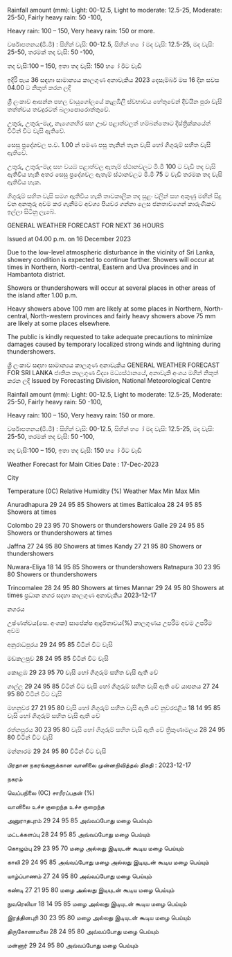Rainfall amount (mm): Light: 00-12.5, Light to moderate: 12.5-25, Moderate: 25-50, Fairly heavy rain: 50 -100,

Heavy rain: 100 – 150, Very heavy rain: 150 or more.

වර්ෂාපතනය(මි.මී) : සිහින් වැසි: 00-12.5, සිහින් හ ෝ මද වැසි: 12.5-25, මද වැසි: 25-50, තරමක් තද වැසි: 50 -100,

තද වැසි:100 – 150, ඉතා තද වැසි: 150 හ ෝ ඊට වැඩි

ඉදිරි පැය 36 සඳහා සාමාන්‍යය කාලගුණ අනාවැකිය 2023 දෙසැම්බර් මස 16 දින සවස 04.00 ට නිකුත් කරන ලදි

ශ්‍රී ලංකාව ආසන්න පහල වායුගෝලයේ කැළඹිලි ස්වභාවය හේතුවෙන් දිවයින පුරා වැසි තත්ත්වය තවදුරටත් බලාපොරොත්තුවේ.

උතුරු, උතුරු-මැද, නැගෙනහිර සහ ඌව පළාත්වලත් හම්බන්තොට දිස්ත්‍රික්කයේත් විටින් විට වැසි ඇතිවේ.

සෙසු ප්‍රදේශවල ප.ව. 1.00 න් පමණ පසු තැනින් තැන වැසි හෝ ගිගුරුම් සහිත වැසි ඇතිවේ.

උතුරු, උතුරු-මැද සහ වයඹ පළාත්වල ඇතැම් ස්ථානවලට මි.මී 100 ට වැඩි තද වැසි ඇතිවිය හැකි අතර සෙසු ප්‍රදේශවල ඇතැම් ස්ථානවලට මි.මී 75 ට වැඩි තරමක තද වැසි ඇතිවිය හැක.

ගිගුරුම් සහිත වැසි සමග ඇතිවිය හැකි තාවකාලික තද සුළං වලින් සහ අකුණු මඟින් සිදු වන අනතුරු අවම කර ගැනීමට අවශ්‍ය පියවර ගන්නා ලෙස ජනතාවගෙන් කාරුණිකව ඉල්ලා සිටිනු ලැබේ.

GENERAL WEATHER FORECAST FOR NEXT 36 HOURS

Issued at 04.00 p.m. on 16 December 2023

Due to the low-level atmospheric disturbance in the vicinity of Sri Lanka, showery condition is expected to continue further. Showers will occur at times in Northern, North-central, Eastern and Uva provinces and in Hambantota district.

Showers or thundershowers will occur at several places in other areas of the island after 1.00 p.m.

Heavy showers above 100 mm are likely at some places in Northern, North-central, North-western provinces and fairly heavy showers above 75 mm are likely at some places elsewhere.

The public is kindly requested to take adequate precautions to minimize damages caused by temporary localized strong winds and lightning during thundershowers.

ශ්‍රී ලංකාව සඳහා සාමාන්‍යය කාලගුණ අනාවැකිය GENERAL WEATHER FORECAST FOR SRI LANKA ජාතික කාලගුණ විද්‍යා මධ්‍යස්ථානයේ, අනාවැකි අංශය මගින් නිකුත් කරන ලදි Issued by Forecasting Division, National Meteorological Centre

Rainfall amount (mm): Light: 00-12.5, Light to moderate: 12.5-25, Moderate: 25-50, Fairly heavy rain: 50 -100,

Heavy rain: 100 – 150, Very heavy rain: 150 or more.

වර්ෂාපතනය(මි.මී) : සිහින් වැසි: 00-12.5, සිහින් හ ෝ මද වැසි: 12.5-25, මද වැසි: 25-50, තරමක් තද වැසි: 50 -100,

තද වැසි:100 – 150, ඉතා තද වැසි: 150 හ ෝ ඊට වැඩි

Weather Forecast for Main Cities Date : 17-Dec-2023

City

Temperature (0C) Relative Humidity (%) Weather Max Min Max Min

Anuradhapura 29 24 95 85 Showers at times Batticaloa 28 24 95 85 Showers at times

Colombo 29 23 95 70 Showers or thundershowers Galle 29 24 95 85 Showers or thundershowers at times

Jaffna 27 24 95 80 Showers at times Kandy 27 21 95 80 Showers or thundershowers

Nuwara-Eliya 18 14 95 85 Showers or thundershowers Ratnapura 30 23 95 80 Showers or thundershowers

Trincomalee 28 24 95 80 Showers at times Mannar 29 24 95 80 Showers at times ප්‍රධාන නගර සදහා කාලගුණ අනාවැකිය 2023-12-17

නගරය

උෂ්ණත්වය(සෙ. අංශක) සාපේක්ෂ ආර්ද්‍රතාවය(%) කාලගුණය උපරිම අවම උපරිම අවම

අනුරාධපුරය 29 24 95 85 විටින් විට වැසි

මඩකලපුව 28 24 95 85 විටින් විට වැසි

කොළඹ 29 23 95 70 වැසි හෝ ගිගුරුම් සහිත වැසි ඇති වේ

ගාල්ල 29 24 95 85 විටින් විට වැසි හෝ ගිගුරුම් සහිත වැසි ඇති වේ යාපනය 27 24 95 80 විටින් විට වැසි

මහනුවර 27 21 95 80 වැසි හෝ ගිගුරුම් සහිත වැසි ඇති වේ නුවරඑළිය 18 14 95 85 වැසි හෝ ගිගුරුම් සහිත වැසි ඇති වේ

රත්නපුරය 30 23 95 80 වැසි හෝ ගිගුරුම් සහිත වැසි ඇති වේ ත්‍රිකුණාමලය 28 24 95 80 විටින් විට වැසි

මන්නාරම 29 24 95 80 විටින් විට වැසි

பிரதான நகரங்களுக்கான வானிலை முன்னறிவித்தல் திகதி : 2023-12-17

நகரம்

வெப்பநிலை (0C) சாரீரப்பதன் (%)

வானிலை உச்ச குறைந்த உச்ச குறைந்த

அனுராதபுரம் 29 24 95 85 அவ்வப்போது மழை பெய்யும்

மட்டக்களப்பு 28 24 95 85 அவ்வப்போது மழை பெய்யும்

கொழும்பு 29 23 95 70 மழை அல்லது இடியுடன் கூடிய மழை பெய்யும்

காலி 29 24 95 85 அவ்வப்போது மழை அல்லது இடியுடன் கூடிய மழை பெய்யும்

யாழ்ப்பாணம் 27 24 95 80 அவ்வப்போது மழை பெய்யும்

கண்டி 27 21 95 80 மழை அல்லது இடியுடன் கூடிய மழை பெய்யும்

நுவரெலியா 18 14 95 85 மழை அல்லது இடியுடன் கூடிய மழை பெய்யும்

இரத்தினபுரி 30 23 95 80 மழை அல்லது இடியுடன் கூடிய மழை பெய்யும்

திருகோணமலை 28 24 95 80 அவ்வப்போது மழை பெய்யும்

மன்னார் 29 24 95 80 அவ்வப்போது மழை பெய்யும்